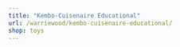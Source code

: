```yaml
---
title: "Kembo-Cuisenaire Educational"
url: /warriewood/kembo-cuisenaire-educational/
shop: toys
---
```

